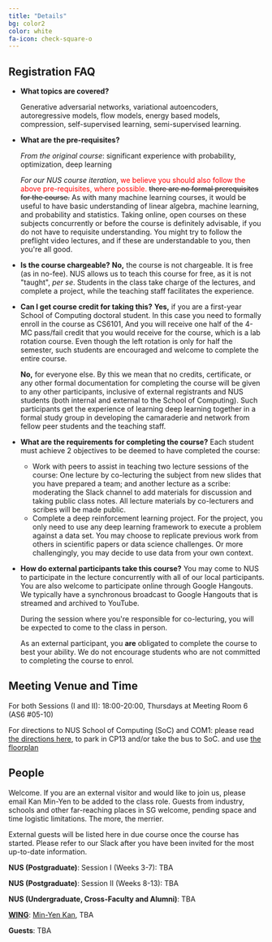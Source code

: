 ```yaml
---
title: "Details"
bg: color2
color: white
fa-icon: check-square-o
---
```


## Registration FAQ 

* **What topics are covered?** 

   Generative adversarial networks, variational autoencoders, autoregressive models, flow models, energy based models, compression, self-supervised learning, semi-supervised learning.

* **What are the pre-requisites?**

   _From the original course_: significant experience with probability, optimization, deep learning

   _For our NUS course iteration_, <font style="color:red">we believe you should also follow the above pre-requisites, where possible.</font> <s>there are no formal prerequisites for the course.</s>  As with many machine learning courses, it would be useful to have basic understanding of linear algebra, machine learning, and probability and statistics.  Taking online, open courses on these subjects concurrently or before the course is definitely advisable, if you do not have to requisite understanding.  You might try to follow the preflight video lectures, and if these are understandable to you, then you're all good.

* **Is the course chargeable?** **No,** the course is not chargeable.  It is free (as in no-fee).  NUS allows us to teach this course for free, as it is not "taught", _per se_.  Students in the class take charge of the lectures, and complete a project, while the teaching staff facilitates the experience.

* **Can I get course credit for taking this?** **Yes,** if you are a first-year School of Computing doctoral student.  In this case you need to formally enroll in the course as CS6101, And you will receive one half of the 4-MC pass/fail credit that you would receive for the course, which is a lab rotation course.  Even though the left rotation is only for half the semester, such students are encouraged and welcome to complete the entire course.

   **No,**  for everyone else.  By this we mean that no credits, certificate, or any other formal documentation for completing the course will be given to any other participants, inclusive of external registrants and NUS students (both internal and external to the School of Computing).  Such participants get the experience of learning deep learning together in a formal study group in developing the camaraderie and network from fellow peer students and the teaching staff.

* **What are the requirements for completing the course?** Each student must achieve 2 objectives  to be deemed to have completed the course:
  * Work with peers to assist in teaching two lecture sessions of the course: One lecture by co-lecturing the subject from new slides that you have prepared a team; and another lecture as a scribe: moderating the Slack channel to add materials for discussion and taking public class notes.  All lecture materials by co-lecturers and scribes will be made public.
  * Complete a deep reinforcement learning project. For the project, you only need to use any deep learning framework to execute a problem against a data set.  You may choose to replicate previous work from others in scientific papers or data science challenges. Or more challengingly, you may decide to use data from your own context.

* **How do external participants take this course?** You may come to
    NUS to participate in the lecture concurrently with all of our
    local participants.  You are also welcome to participate online
    through Google Hangouts.  We typically have a synchronous
    broadcast to Google Hangouts that is streamed and archived to
    YouTube.  

    During the session where you're responsible for co-lecturing, you
    will be expected to come to the class in person.

    As an external participant, you **are** obligated to complete the
    course to best your ability.  We do not encourage students who are
    not committed to completing the course to enrol.  

## Meeting Venue and Time

For both Sessions (I and II): 18:00-20:00, Thursdays at Meeting Room 6 (AS6 #05-10)

For directions to NUS School of Computing (SoC) and COM1: please read [the directions here](http://www.comp.nus.edu.sg/maps/getting-here/), to park in CP13 and/or take the bus to SoC. and use [the floorplan](http://www.comp.nus.edu.sg/images/resources/content/mapsvenues/AS6_L5.jpg)

## People

Welcome. If you are an external visitor and would like to join us, please email Kan Min-Yen to be added to the class role. Guests from industry, schools and other far-reaching places in SG welcome, pending space and time logistic limitations. The more, the merrier.

External guests will be listed here in due course once the course has started. Please refer to our Slack after you have been invited for the most up-to-date information.

**NUS (Postgraduate)**: Session I (Weeks 3-7): TBA

**NUS (Postgraduate)**: Session II (Weeks 8-13): TBA

**NUS (Undergraduate, Cross-Faculty and Alumni)**: TBA

**[WING](http://wing.comp.nus.edu.sg)**: 
[Min-Yen Kan](http://www.comp.nus.edu.sg/~kanmy/), TBA

**Guests**: TBA
